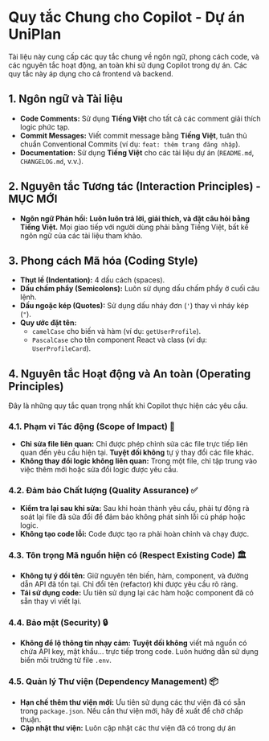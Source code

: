 # Quy tắc Chung cho Copilot - Dự án UniPlan

Tài liệu này cung cấp các quy tắc chung về ngôn ngữ, phong cách code, và các nguyên tắc hoạt động, an toàn khi sử dụng Copilot trong dự án. Các quy tắc này áp dụng cho cả frontend và backend.

## 1. Ngôn ngữ và Tài liệu

* **Code Comments:** Sử dụng **Tiếng Việt** cho tất cả các comment giải thích logic phức tạp.
* **Commit Messages:** Viết commit message bằng **Tiếng Việt**, tuân thủ chuẩn Conventional Commits (ví dụ: `feat: thêm trang đăng nhập`).
* **Documentation:** Sử dụng **Tiếng Việt** cho các tài liệu dự án (`README.md`, `CHANGELOG.md`, v.v.).

## 2. Nguyên tắc Tương tác (Interaction Principles) - MỤC MỚI

* **Ngôn ngữ Phản hồi:** **Luôn luôn trả lời, giải thích, và đặt câu hỏi bằng Tiếng Việt.** Mọi giao tiếp với người dùng phải bằng Tiếng Việt, bất kể ngôn ngữ của các tài liệu tham khảo.

## 3. Phong cách Mã hóa (Coding Style)

* **Thụt lề (Indentation):** 4 dấu cách (spaces).
* **Dấu chấm phẩy (Semicolons):** Luôn sử dụng dấu chấm phẩy ở cuối câu lệnh.
* **Dấu ngoặc kép (Quotes):** Sử dụng dấu nháy đơn (`'`) thay vì nháy kép (`"`).
* **Quy ước đặt tên:**
    * `camelCase` cho biến và hàm (ví dụ: `getUserProfile`).
    * `PascalCase` cho tên component React và class (ví dụ: `UserProfileCard`).

## 4. Nguyên tắc Hoạt động và An toàn (Operating Principles)

Đây là những quy tắc quan trọng nhất khi Copilot thực hiện các yêu cầu.

### 4.1. Phạm vi Tác động (Scope of Impact) 🎯
* **Chỉ sửa file liên quan:** Chỉ được phép chỉnh sửa các file trực tiếp liên quan đến yêu cầu hiện tại. **Tuyệt đối không** tự ý thay đổi các file khác.
* **Không thay đổi logic không liên quan:** Trong một file, chỉ tập trung vào việc thêm mới hoặc sửa đổi logic được yêu cầu.

### 4.2. Đảm bảo Chất lượng (Quality Assurance) ✅
* **Kiểm tra lại sau khi sửa:** Sau khi hoàn thành yêu cầu, phải tự động rà soát lại file đã sửa đổi để đảm bảo không phát sinh lỗi cú pháp hoặc logic.
* **Không tạo code lỗi:** Code được tạo ra phải hoàn chỉnh và chạy được.

### 4.3. Tôn trọng Mã nguồn hiện có (Respect Existing Code) 🏛️
* **Không tự ý đổi tên:** Giữ nguyên tên biến, hàm, component, và đường dẫn API đã tồn tại. Chỉ đổi tên (refactor) khi được yêu cầu rõ ràng.
* **Tái sử dụng code:** Ưu tiên sử dụng lại các hàm hoặc component đã có sẵn thay vì viết lại.

### 4.4. Bảo mật (Security) 🔒
* **Không để lộ thông tin nhạy cảm:** **Tuyệt đối không** viết mã nguồn có chứa API key, mật khẩu... trực tiếp trong code. Luôn hướng dẫn sử dụng biến môi trường từ file `.env`.

### 4.5. Quản lý Thư viện (Dependency Management) 📦
* **Hạn chế thêm thư viện mới:** Ưu tiên sử dụng các thư viện đã có sẵn trong `package.json`. Nếu cần thư viện mới, hãy đề xuất để chờ chấp thuận.
* **Cập nhật thư viện:** Luôn cập nhật các thư viện đã có trong dự án
